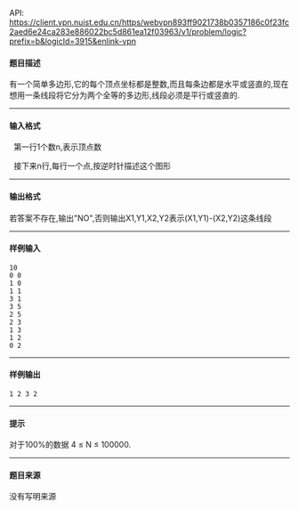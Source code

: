 API: https://client.vpn.nuist.edu.cn/https/webvpn893ff9021738b0357186c0f23fc2aed6e24ca283e886022bc5d861ea12f03963/v1/problem/logic?prefix=b&logicId=3915&enlink-vpn

#### 题目描述

有一个简单多边形,它的每个顶点坐标都是整数,而且每条边都是水平或竖直的,现在想用一条线段将它分为两个全等的多边形,线段必须是平行或竖直的.

---

#### 输入格式

  第一行1个数n,表示顶点数

  接下来n行,每行一个点,按逆时针描述这个图形

---

#### 输出格式

若答案不存在,输出"NO",否则输出X1,Y1,X2,Y2表示(X1,Y1)-(X2,Y2)这条线段

---

#### 样例输入
```
10
0 0
1 0
1 1
3 1
3 5
2 5
2 3
1 3
1 2
0 2
```

---

#### 样例输出
```
1 2 3 2
```

---

#### 提示

对于100%的数据 4 ≤ N ≤ 100000.

---

#### 题目来源

没有写明来源